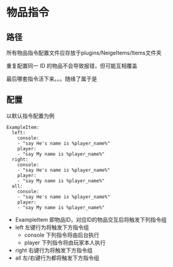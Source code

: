 # 物品指令

## 路径

所有物品指令配置文件应存放于plugins/NeigeItems/Items文件夹

重复配置同一 ID 的物品不会导致报错，但可能互相覆盖

最后哪套指令活下来。。。随缘了属于是

## 配置

以默认指令配置为例

```
ExampleItem:
  left:
    console:
    - "say He's name is %player_name%"
    player:
    - "say My name is %player_name%"
  right: 
    console:
    - "say He's name is %player_name%"
    player:
    - "say My name is %player_name%"
  all: 
    console:
    - "say He's name is %player_name%"
    player:
    - "say My name is %player_name%"
```

* ExampleItem 即物品ID，对应ID的物品交互后将触发下列指令组
* left 左键行为将触发下方指令组
  * console 下列指令将由后台执行
  * player 下列指令将由玩家本人执行
* right 右键行为将触发下方指令组
* all 左/右键行为都将触发下方指令组
